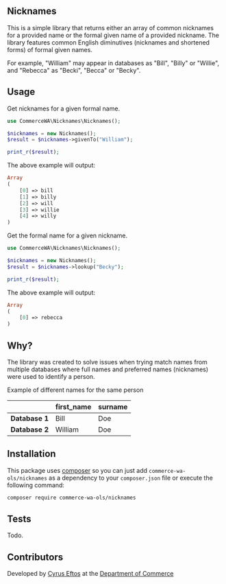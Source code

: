 ## Nicknames

This is a simple library that returns either an array of common nicknames for a provided name or the formal given name of a provided nickname.
The library features common English diminutives (nicknames and shortened forms) of formal given names.

For example, "William" may appear in databases as "Bill", "Billy" or "Willie", and "Rebecca" as "Becki", "Becca" or "Becky".

## Usage

Get nicknames for a given formal name.

```php
use CommerceWA\Nicknames\Nicknames();

$nicknames = new Nicknames();
$result = $nicknames->givenTo("William");

print_r($result);
```
The above example will output:

```php
Array
(
    [0] => bill
    [1] => billy
    [2] => will
    [3] => willie
    [4] => willy
)
```

Get the formal name for a given nickname.

```php
use CommerceWA\Nicknames\Nicknames();

$nicknames = new Nicknames();
$result = $nicknames->lookup("Becky");

print_r($result);
```
The above example will output:

```php
Array
(
    [0] => rebecca
)
```

## Why?

The library was created to solve issues when trying match names from multiple databases where full names and preferred names (nicknames) were used to identify a person.

Example of different names for the same person

|                           | first_name | surname
| --------------- |-------------|-------|
| **Database 1**| Bill | Doe
| **Database 2**| William | Doe


## Installation
This package uses [composer](https://getcomposer.org) so you can just add
`commerce-wa-ols/nicknames` as a dependency to your `composer.json` file or
execute the following command:

```bash
composer require commerce-wa-ols/nicknames
```

## Tests

Todo.

## Contributors

Developed by [Cyrus Eftos](https://github.com/cyruseftos) at the [Department of Commerce](https://github.com/commerce-wa-ols)
